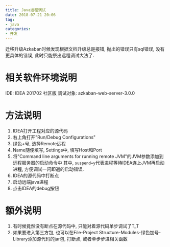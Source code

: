 ```yaml
---
title: Java远程调试
date: 2018-07-21 20:06
tag: 
- java
categories:
- 开发
---
```

迁移升级Azkaban时候发现根据文档升级总是报错, 抛出的错误只有sql错误, 没有更具体的错误, 此时只能祭出远程调试大法了.
<!--more-->
# 相关软件环境说明
IDE: IDEA 201702 社区版
调试对象: azkaban-web-server-3.0.0
# 方法说明
1. IDEA打开工程对应的源代码
2. 右上角打开"Run/Debug Configurations"
3. 绿色+号, 选择Remote远程
4. Name随便填写, Settings中, 填写Host和Port
5. 将"Command line arguments for running remote JVM"的JVM参数添加到远程服务器的启动命令中
其中, `suspend=y`代表进程等待IDEA连上JVM再启动进程, 方便调试一闪即逝的启动错误.
6. IDEA的源代码中打断点
7. 启动远端java进程
8. 点击IDEA的debug按钮
# 额外说明
1. 有时候竟然没有断点在源代码中, 只能对着源代码单步调试了T_T
2. 如果要进入第三方包, 也可以在File-Project Structure-Modules-绿色加号-Library添加源代码的jar包, 打断点, 或者单步步进相关函数
